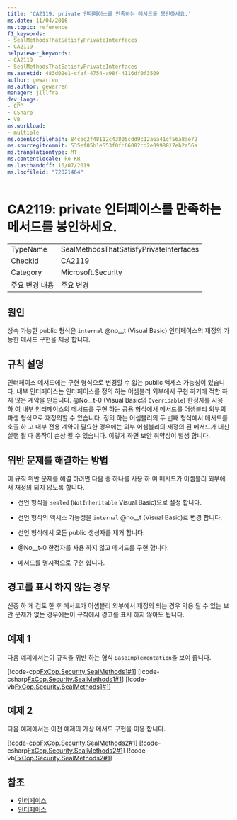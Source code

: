 ```yaml
---
title: 'CA2119: private 인터페이스를 만족하는 메서드를 봉인하세요.'
ms.date: 11/04/2016
ms.topic: reference
f1_keywords:
- SealMethodsThatSatisfyPrivateInterfaces
- CA2119
helpviewer_keywords:
- CA2119
- SealMethodsThatSatisfyPrivateInterfaces
ms.assetid: 483d02e1-cfaf-4754-a98f-4116df0f3509
author: gewarren
ms.author: gewarren
manager: jillfra
dev_langs:
- CPP
- CSharp
- VB
ms.workload:
- multiple
ms.openlocfilehash: 84cac2f48112c43805cdd9c12a6a41cf56a8ae72
ms.sourcegitcommit: 535ef05b1e553f0fc66082cd2e0998817eb2a56a
ms.translationtype: MT
ms.contentlocale: ko-KR
ms.lasthandoff: 10/07/2019
ms.locfileid: "72021464"
---
```

# <a name="ca2119-seal-methods-that-satisfy-private-interfaces"></a>CA2119: private 인터페이스를 만족하는 메서드를 봉인하세요.

|||
|-|-|
|TypeName|SealMethodsThatSatisfyPrivateInterfaces|
|CheckId|CA2119|
|Category|Microsoft.Security|
|주요 변경 내용|주요 변경|

## <a name="cause"></a>원인
상속 가능한 public 형식은 `internal` @no__t (Visual Basic) 인터페이스의 재정의 가능한 메서드 구현을 제공 합니다.

## <a name="rule-description"></a>규칙 설명
인터페이스 메서드에는 구현 형식으로 변경할 수 없는 public 액세스 가능성이 있습니다. 내부 인터페이스는 인터페이스를 정의 하는 어셈블리 외부에서 구현 하기에 적합 하지 않은 계약을 만듭니다. @No__t-0 (Visual Basic의 `Overridable`) 한정자를 사용 하 여 내부 인터페이스의 메서드를 구현 하는 공용 형식에서 메서드를 어셈블리 외부의 파생 형식으로 재정의할 수 있습니다. 정의 하는 어셈블리의 두 번째 형식에서 메서드를 호출 하 고 내부 전용 계약이 필요한 경우에는 외부 어셈블리의 재정의 된 메서드가 대신 실행 될 때 동작이 손상 될 수 있습니다. 이렇게 하면 보안 취약성이 발생 합니다.

## <a name="how-to-fix-violations"></a>위반 문제를 해결하는 방법
이 규칙 위반 문제를 해결 하려면 다음 중 하나를 사용 하 여 메서드가 어셈블리 외부에서 재정의 되지 않도록 합니다.

- 선언 형식을 `sealed` (`NotInheritable` Visual Basic)으로 설정 합니다.

- 선언 형식의 액세스 가능성을 `internal` @no__t (Visual Basic)로 변경 합니다.

- 선언 형식에서 모든 public 생성자를 제거 합니다.

- @No__t-0 한정자를 사용 하지 않고 메서드를 구현 합니다.

- 메서드를 명시적으로 구현 합니다.

## <a name="when-to-suppress-warnings"></a>경고를 표시 하지 않는 경우
신중 하 게 검토 한 후 메서드가 어셈블리 외부에서 재정의 되는 경우 악용 될 수 있는 보안 문제가 없는 경우에는이 규칙에서 경고를 표시 하지 않아도 됩니다.

## <a name="example-1"></a>예제 1
다음 예제에서는이 규칙을 위반 하는 형식 `BaseImplementation`을 보여 줍니다.

[!code-cpp[FxCop.Security.SealMethods1#1](../code-quality/codesnippet/CPP/ca2119-seal-methods-that-satisfy-private-interfaces_1.cpp)]
[!code-csharp[FxCop.Security.SealMethods1#1](../code-quality/codesnippet/CSharp/ca2119-seal-methods-that-satisfy-private-interfaces_1.cs)]
[!code-vb[FxCop.Security.SealMethods1#1](../code-quality/codesnippet/VisualBasic/ca2119-seal-methods-that-satisfy-private-interfaces_1.vb)]

## <a name="example-2"></a>예제 2
다음 예제에서는 이전 예제의 가상 메서드 구현을 이용 합니다.

[!code-cpp[FxCop.Security.SealMethods2#1](../code-quality/codesnippet/CPP/ca2119-seal-methods-that-satisfy-private-interfaces_2.cpp)]
[!code-csharp[FxCop.Security.SealMethods2#1](../code-quality/codesnippet/CSharp/ca2119-seal-methods-that-satisfy-private-interfaces_2.cs)]
[!code-vb[FxCop.Security.SealMethods2#1](../code-quality/codesnippet/VisualBasic/ca2119-seal-methods-that-satisfy-private-interfaces_2.vb)]

## <a name="see-also"></a>참조

- [인터페이스](/dotnet/csharp/programming-guide/interfaces/index)
- [인터페이스](/dotnet/visual-basic/programming-guide/language-features/interfaces/index)